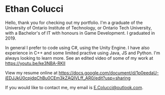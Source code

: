 # Ethan Colucci
Hello, thank you for checking out my portfolio. I'm a graduate of the University of Ontario Institute of Technology, or Ontario Tech University, with a Bachelor's of IT with honours in Game Development. I graduated in 2019. 

In general I prefer to code using C#, using the Unity Engine. I have also experience in C++ and some limited practive using Java, JS and Python. I'm always looking to learn more. See an edited video of some of my work at https://youtu.be/ke3NBA-RKlI

View my resume online at https://docs.google.com/document/d/1p0eedaU-iEDJJkU0cpjdqChBu0CEm3kZAQIVLff_AR0/edit?usp=sharing

If you would like to contact me, my email is E.Colucci@outlook.com.

<!---
Ethanol2/Ethanol2 is a ✨ special ✨ repository because its `README.md` (this file) appears on your GitHub profile.
You can click the Preview link to take a look at your changes.
--->

